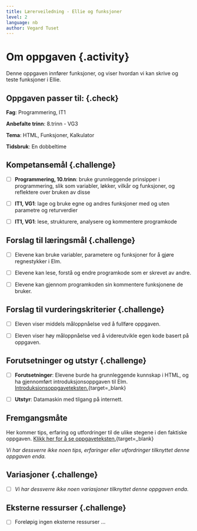 ```yaml
---
title: Lærerveiledning - Ellie og funksjoner
level: 2
language: nb
author: Vegard Tuset
---
```


# Om oppgaven {.activity}

Denne oppgaven innfører funksjoner, og viser hvordan vi kan skrive og teste
funksjoner i Ellie.

## Oppgaven passer til: {.check}

 __Fag__: Programmering, IT1

__Anbefalte trinn__: 8.trinn - VG3

__Tema__: HTML, Funksjoner, Kalkulator

__Tidsbruk__: En dobbeltime

## Kompetansemål {.challenge}

- [ ] __Programmering, 10.trinn__: bruke grunnleggende prinsipper i
      programmering, slik som variabler, løkker, vilkår og funksjoner, og
      reflektere over bruken av disse

- [ ] __IT1, VG1__: lage og bruke egne og andres funksjoner med og uten
      parametre og returverdier

- [ ] __IT1, VG1__: lese, strukturere, analysere og kommentere programkode

## Forslag til læringsmål {.challenge}

- [ ] Elevene kan bruke variabler, parametere og funksjoner for å gjøre
      regnestykker i Elm.

- [ ] Elevene kan lese, forstå og endre programkode som er skrevet av andre.

- [ ] Elevene kan gjennom programkoden sin kommentere funksjonene de bruker.

## Forslag til vurderingskriterier {.challenge}

- [ ] Eleven viser middels måloppnåelse ved å fullføre oppgaven.

- [ ] Eleven viser høy måloppnåelse ved å videreutvikle egen kode basert på
      oppgaven.

## Forutsetninger og utstyr {.challenge}

- [ ] __Forutsetninger__: Elevene burde ha grunnleggende kunnskap i HTML, og ha
      gjennomført introduksjonsoppgaven til Elm.
      [Introduksjonsoppgaveteksten.](../01_prov_i_nettleser/01_prov_i_nettleser.html){target=_blank}

- [ ] __Utstyr__: Datamaskin med tilgang på internett.

## Fremgangsmåte

Her kommer tips, erfaring og utfordringer til de ulike stegene i den faktiske
oppgaven.
[Klikk her for å se oppgaveteksten.](../02_funksjoner_elm_repl/02_funksjoner_elm_repl.html){target=_blank}

_Vi har dessverre ikke noen tips, erfaringer eller utfordringer tilknyttet denne
oppgaven enda._

## Variasjoner {.challenge}

- [ ]  _Vi har dessverre ikke noen variasjoner tilknyttet denne oppgaven enda._

## Eksterne ressurser {.challenge}

- [ ] Foreløpig ingen eksterne ressurser ...
